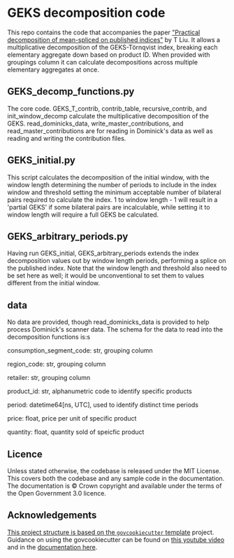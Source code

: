 # GEKS decomposition code

This repo contains the code that accompanies the paper ["Practical decomposition of mean-spliced on published indices"](https://unece.org/sites/default/files/2025-04/geneva%20paper.pdf) by T Liu. It allows a multiplicative decomposition of the GEKS-Törnqvist index, breaking each elementary aggregate down based on product ID. When provided with groupings column it can calculate decompositions across multiple elementary aggregates at once. 

## GEKS_decomp_functions.py

The core code. GEKS_T_contrib, contrib_table, recursive_contrib, and init_window_decomp calculate the multiplicative decomposition of the GEKS. read_dominicks_data, write_master_contributions, and read_master_contributions are for reading in Dominick's data as well as reading and writing the contribution files.

## GEKS_initial.py

This script calculates the decomposition of the initial window, with the window length determining the number of periods to include in the index window and threshold setting the minimum acceptable number of bilateral pairs required to calculate the index. 1 to window length - 1 will result in a 'partial GEKS' if some bilateral pairs are incalculable, while setting it to window length will require a full GEKS be calculated.

## GEKS_arbitrary_periods.py

Having run GEKS_initial, GEKS_arbitrary_periods extends the index decomposition values out by window length periods, performing a splice on the published index. Note that the window length and threshold also need to be set here as well; it would be unconventional to set them to values different from the initial window.

## data

No data are provided, though read_dominicks_data is provided to help process Dominick's scanner data. The schema for the data to read into the decomposition functions is:s

  consumption_segment_code: str, grouping column
  
  region_code: str, grouping column
  
  retailer: str, grouping column

  product_id: str, alphanumetric code to identify specific products

  period: datetime64[ns, UTC], used to identify distinct time periods

  price: float, price per unit of specific product

  quantity: float, quantity sold of speicfic product

## Licence
Unless stated otherwise, the codebase is released under the MIT License. This covers both the codebase and any sample code in the documentation. The documentation is © Crown copyright and available under the terms of the Open Government 3.0 licence.

## Acknowledgements
[This project structure is based on the `govcookiecutter` template](https://github.com/best-practice-and-impact/govcookiecutter)
project. Guidance on using the govcookiecutter can be found on [this youtube video](https://www.youtube.com/watch?v=N7_d3k3uQ_M) and in the [documentation here](https://dataingovernment.blog.gov.uk/2021/07/20/govcookiecutter-a-template-for-data-science-projects/).


